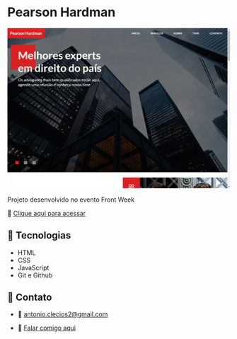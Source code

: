 # Pearson Hardman

![preview](./.github/preview.png)

Projeto desenvolvido no evento Front Week

🔗 [Clique aqui para acessar](https://antonio-clecio.github.io/pearson-hardman/)

## 🧰 Tecnologias

- HTML
- CSS
- JavaScript
- Git e Github

## 👤 Contato

- 📩 antonio.clecios2@gmail.com

- 📲 [Falar comigo aqui](https://wa.me/5561992890048/)